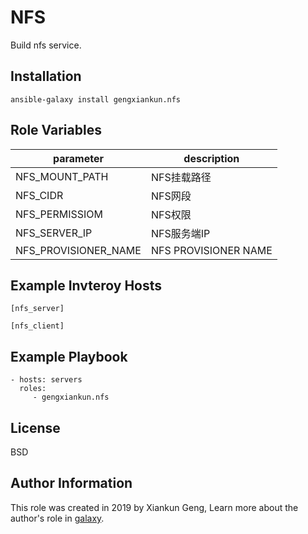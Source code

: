 NFS
=========

Build nfs service.

Installation
------------

`ansible-galaxy install gengxiankun.nfs`

Role Variables
--------------

parameter | description
------------ | -------------
NFS_MOUNT_PATH | NFS挂载路径
NFS_CIDR | NFS网段
NFS_PERMISSIOM | NFS权限
NFS_SERVER_IP | NFS服务端IP
NFS_PROVISIONER_NAME | NFS PROVISIONER NAME

Example Invteroy Hosts
-------------

```
[nfs_server]

[nfs_client]

```

Example Playbook
----------------

    - hosts: servers
      roles:
         - gengxiankun.nfs

License
-------

BSD

Author Information
------------------

This role was created in 2019 by Xiankun Geng, Learn more about the author's role in [galaxy](https://galaxy.ansible.com/gengxiankun).
